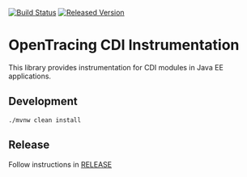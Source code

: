 [![Build Status][ci-img]][ci] [![Released Version][maven-img]][maven]

# OpenTracing CDI Instrumentation

This library provides instrumentation for CDI modules in Java EE applications.

## Development
```shell
./mvnw clean install
```

## Release
Follow instructions in [RELEASE](RELEASE.md)

   [ci-img]: https://travis-ci.org/opentracing-contrib/java-cdi.svg?branch=master
   [ci]: https://travis-ci.org/opentracing-contrib/java-cdi
   [maven-img]: https://img.shields.io/maven-central/v/io.opentracing.contrib/opentracing-cdi.svg?maxAge=2592000
   [maven]: http://search.maven.org/#search%7Cga%7C1%7Copentracing-cdi
